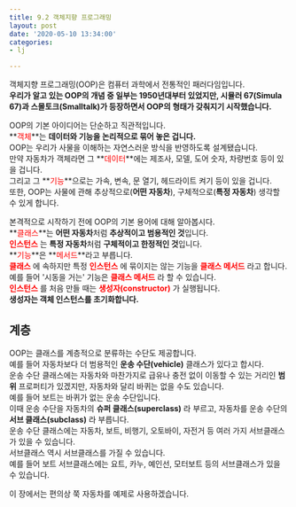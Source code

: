 ```yaml
---
title: 9.2 객체지향 프로그래밍
layout: post
date: '2020-05-10 13:34:00'
categories:
- lj

---
```


객체지향 프로그래밍(OOP)은 컴퓨터 과학에서 전통적인 패러다임입니다.  
**우리가 알고 있는 OOP의 개념 중 일부는 1950년대부터 있었지만, 시뮬러 67(Simula 67)과 스몰토크(Smalltalk)가 등장하면서 OOP의 형태가 갖춰지기 시작했습니다.**

OOP의 기본 아이디어는 단순하고 직관적입니다.  
**<span style="color:red;">객체</span>**는 **데이터와 기능을 논리적으로 묶어 놓은 겁니다.**  
OOP는 우리가 사물을 이해하는 자연스러운 방식을 반영하도록 설계됐습니다.  
만약 자동차가 객체라면 그 **<span style="color:red;">데이터</span>**에는 제조사, 모델, 도어 숫자, 차량번호 등이 있을 겁니다.  
그리고 그 **<span style="color:red;">기능</span>**으로는 가속, 변속, 문 열기, 헤드라이트 켜기 등이 있을 겁니다.  
또한, OOP는 사물에 관해 추상적으로(**어떤 자동차**), 구체적으로(**특정 자동차**) 생각할 수 있게 합니다.

본격적으로 시작하기 전에 OOP의 기본 용어에 대해 알아봅시다.  
**<span style="color:red;">클래스</span>**는 **어떤 자동차**처럼 **추상적이고 범용적인 것**입니다.  
**<span style="color:red;">인스턴스</span>** 는 **특정 자동차**처럼 **구체적이고 한정적인 것**입니다.  
**<span style="color:red;">기능</span>**은 **<span style="color:red;">메서드</span>**라고 부릅니다.  
**<span style="color:red;">클래스</span>** 에 속하지만 특정 **<span style="color:red;">인스턴스</span>** 에 묶이지는 않는 기능을 **<span style="color:red;">클래스 메서드</span>** 라고 합니다.  
예를 들어 '시동을 거는' 기능은 **<span style="color:red;">클래스 메서드</span>** 라 할 수 있습니다.  
**<span style="color:red;">인스턴스</span>** 를 처음 만들 때는 **<span style="color:red;">생성자(constructor)</span>** 가 실행됩니다.  
**생성자는 객체 인스턴스를 초기화합니다.**

## 계층

OOP는 클래스를 계층적으로 분류하는 수단도 제공합니다.  
예를 들어 자동차보다 더 범용적인 **운송 수단(vehicle)** 클래스가 있다고 합시다.  
운송 수단 클래스에는 자동차와 마찬가지로 급유나 충전 없이 이동할 수 있는 거리인 **범위** 프로퍼티가 있겠지만, 자동차와 달리 바퀴는 없을 수도 있습니다.  
예를 들어 보트는 바퀴가 없는 운송 수단입니다.  
이때 운송 수단을 자동차의 **슈퍼 클래스(superclass)** 라 부르고, 자동차를 운송 수단의 **서브 클래스(subclass)** 라 부릅니다.  
운송 수단 클래스에는 자동차, 보트, 비행기, 오토바이, 자전거 등 여러 가지 서브클래스가 있을 수 있습니다.  
서브클래스 역시 서브클래스를 가질 수 있습니다.  
예를 들어 보트 서브클래스에는 요트, 카누, 예인선, 모터보트 등의 서브클래스가 있을 수 있습니다.  

이 장에서는 편의상 쭉 자동차를 예제로 사용하겠습니다.